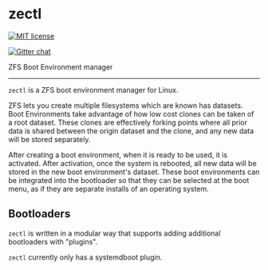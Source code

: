 # zectl

[![MIT license](http://img.shields.io/badge/license-MIT-brightgreen.svg)](http://opensource.org/licenses/MIT)

[![Gitter chat](https://badges.gitter.im/johnramsden/zectl.png)](https://gitter.im/zectl "Gitter chat")

ZFS Boot Environment manager

---

`zectl` is a ZFS boot environment manager for Linux.

ZFS lets you create multiple filesystems which are known has datasets. Boot Environments take advantage of how low cost clones can be taken of a root dataset. These clones are effectively forking points where all prior data is shared between the origin dataset and the clone, and any new data will be stored separately.

After creating a boot environment, when it is ready to be used, it is activated. After activation, once the system is rebooted, all new data will be stored in the new boot environment's dataset. These boot environments can be integrated into the bootloader so that they can be selected at the boot menu, as if they are separate installs of an operating system.

## Bootloaders

`zectl` is written in a modular way that supports adding additional bootloaders with "plugins".

`zectl` currently only has a systemdboot plugin.